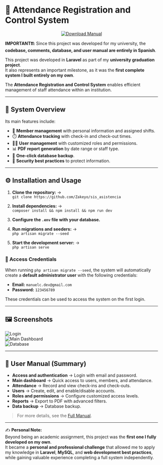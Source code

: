 # 📌 Attendance Registration and Control System

<p align="center">
  <a href="./SYSTEM%20USER%20MANUAL.pdf">
    <img src="https://img.shields.io/badge/📘%20DOWNLOAD%20USER%20MANUAL-blue?style=for-the-badge&logo=adobeacrobatreader" alt="Download Manual"/>
  </a>
</p>

**IMPORTANT❗❗:** Since this project was developed for my university, the **codebase, comments, database, and user manual are entirely in Spanish**.

This project was developed in **Laravel** as part of my **university graduation project**.  
It also represents an important milestone, as it was the **first complete system I built entirely on my own**.  

The **Attendance Registration and Control System** enables efficient management of staff attendance within an institution.  


---

## 🚀 System Overview

Its main features include:

- 👤 **Member management** with personal information and assigned shifts.  
- ⏱️ **Attendance tracking** with check-in and check-out times.  
- 🧑‍💻 **User management** with customized roles and permissions.  
- 📊 **PDF report generation** by date range or staff type.  
- 💾 **One-click database backup**.  
- 🔐 **Security best practices** to protect information.  

---

## ⚙️ Installation and Usage

1. **Clone the repository:** →  
   `git clone https://github.com/Zakeyo/sis_asistencia`

2. **Install dependencies:** →  
   `composer install && npm install && npm run dev`

3. **Configure the `.env` file with your database.**

4. **Run migrations and seeders:** →  
   `php artisan migrate --seed`

5. **Start the development server:** →  
   `php artisan serve`


### 🔑 Access Credentials
When running `php artisan migrate --seed`, the system will automatically create a **default administrator user** with the following credentials:

- **Email:** `manuelc.dev@gmail.com`  
- **Password:** `123456789`  

These credentials can be used to access the system on the first login.

---

## 🖼️ Screenshots

![Login](./screenshots/login.png)  
![Main Dashboard](./screenshots/index.png)  
![Database](./screenshots/DB.png)  

---

## 📖 User Manual (Summary)

- **Access and authentication** → Login with email and password.  
- **Main dashboard** → Quick access to users, members, and attendance.  
- **Attendance** → Record and view check-ins and check-outs.  
- **Users** → Create, edit, and enable/disable accounts.  
- **Roles and permissions** → Configure customized access levels.  
- **Reports** → Export to PDF with advanced filters.  
- **Data backup** → Database backup.  

> For more details, see the [Full Manual](./SYSTEM%20USER%20MANUAL.pdf).

---

✍️ **Personal Note:**  
Beyond being an academic assignment, this project was the **first one I fully developed on my own**.  
It became a **personal and professional challenge** that allowed me to apply my knowledge in **Laravel**, **MySQL**, and **web development best practices**, while gaining valuable experience completing a full system independently.  
